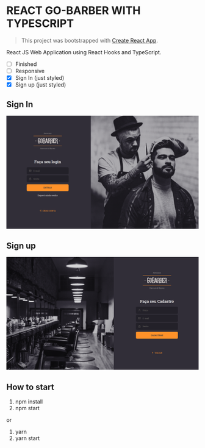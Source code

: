 # REACT GO-BARBER WITH TYPESCRIPT

> This project was bootstrapped with [Create React App](https://github.com/facebook/create-react-app).

React JS Web Application using React Hooks and TypeScript.

- [ ] Finished
- [ ] Responsive
- [x] Sign In (just styled)
- [x] Sign up (just styled)

<!-- **Web site:**  -->

## Sign In

![app gobarber](https://github.com/Vinicius-A-R/react-gobarber-web/blob/main/public/img/signin-gobarber.png?raw=true)

## Sign up

![app gobarber](https://github.com/Vinicius-A-R/react-gobarber-web/blob/main/public/img/signup-gobarber.png?raw=true)


## How to start

1. npm install
2. npm start

or

1. yarn
2. yarn start
